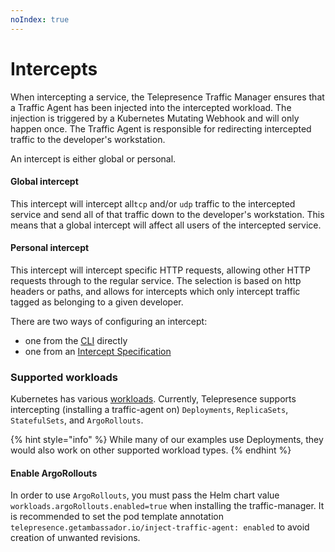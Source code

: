 ```yaml
---
noIndex: true
---
```


# Intercepts

When intercepting a service, the Telepresence Traffic Manager ensures that a Traffic Agent has been injected into the intercepted workload. The injection is triggered by a Kubernetes Mutating Webhook and will only happen once. The Traffic Agent is responsible for redirecting intercepted traffic to the developer's workstation.

An intercept is either global or personal.

#### Global intercept

This intercept will intercept all`tcp` and/or `udp` traffic to the intercepted service and send all of that traffic down to the developer's workstation. This means that a global intercept will affect all users of the intercepted service.

#### Personal intercept

This intercept will intercept specific HTTP requests, allowing other HTTP requests through to the regular service. The selection is based on http headers or paths, and allows for intercepts which only intercept traffic tagged as belonging to a given developer.

There are two ways of configuring an intercept:

* one from the [CLI](configure-intercept-using-cli.md) directly
* one from an [Intercept Specification](configure-intercept-using-specifications.md)

### Supported workloads

Kubernetes has various [workloads](https://kubernetes.io/docs/concepts/workloads/). Currently, Telepresence supports intercepting (installing a traffic-agent on) `Deployments`, `ReplicaSets`, `StatefulSets`, and `ArgoRollouts`.

{% hint style="info" %}
While many of our examples use Deployments, they would also work on other supported workload types.
{% endhint %}

#### Enable ArgoRollouts

In order to use `ArgoRollouts`, you must pass the Helm chart value `workloads.argoRollouts.enabled=true` when installing the traffic-manager. It is recommended to set the pod template annotation `telepresence.getambassador.io/inject-traffic-agent: enabled` to avoid creation of unwanted revisions.
